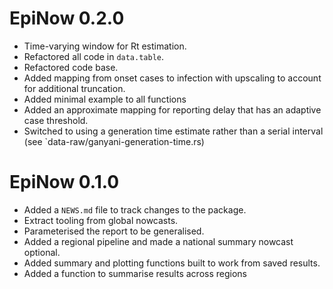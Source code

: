 
# EpiNow 0.2.0 

* Time-varying window for Rt estimation.
* Refactored all code in `data.table`.
* Refactored code base.
* Added mapping from onset cases to infection with upscaling to account for additional truncation.
* Added minimal example to all functions
* Added an approximate mapping for reporting delay that has an adaptive case threshold.
* Switched to using a generation time estimate rather than a serial interval (see `data-raw/ganyani-generation-time.rs)

# EpiNow 0.1.0

* Added a `NEWS.md` file to track changes to the package.
* Extract tooling from global nowcasts.
* Parameterised the report to be generalised.
* Added a regional pipeline and made a national summary nowcast optional.
* Added summary and plotting functions built to work from saved results.
* Added a function to summarise results across regions